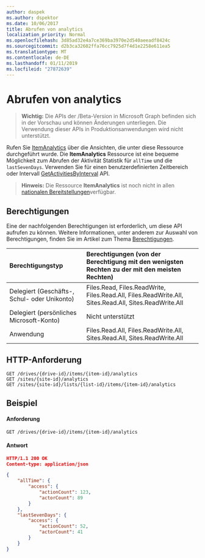 ```yaml
---
author: daspek
ms.author: dspektor
ms.date: 10/06/2017
title: Abrufen von analytics
localization_priority: Normal
ms.openlocfilehash: 3d85ad32e4a7ce369ba3970e2d540aeeadf8424c
ms.sourcegitcommit: d2b3ca32602ffa76cc7925d7f4d1e2258e611ea5
ms.translationtype: MT
ms.contentlocale: de-DE
ms.lasthandoff: 01/11/2019
ms.locfileid: "27872639"
---
```

# <a name="get-analytics"></a>Abrufen von analytics

> **Wichtig:** Die APIs der /Beta-Version in Microsoft Graph befinden sich in der Vorschau und können Änderungen unterliegen. Die Verwendung dieser APIs in Produktionsanwendungen wird nicht unterstützt.

Rufen Sie [ItemAnalytics][] über die Ansichten, die unter diese Ressource durchgeführt wurde.
Die **ItemAnalytics** Ressource ist eine bequeme Möglichkeit zum Abrufen der Aktivität Statistik für `allTime` und die `lastSevenDays`.
Verwenden Sie für einen benutzerdefinierten Zeitbereich oder Intervall [GetActivitiesByInterval][] API.

>**Hinweis:** Die Ressource **ItemAnalytics** ist noch nicht in allen [nationalen Bereitstellungen](/graph/deployments)verfügbar.

[itemAnalytics]: ../resources/itemanalytics.md
[getActivitiesByInterval]: ../api/itemactivity-getbyinterval.md

## <a name="permissions"></a>Berechtigungen

Eine der nachfolgenden Berechtigungen ist erforderlich, um diese API aufrufen zu können. Weitere Informationen, unter anderem zur Auswahl von Berechtigungen, finden Sie im Artikel zum Thema [Berechtigungen](/graph/permissions-reference).

|Berechtigungstyp                        | Berechtigungen (von der Berechtigung mit den wenigsten Rechten zu der mit den meisten Rechten)
|:--------------------------------------|:-------------------------------------
|Delegiert (Geschäfts-, Schul- oder Unikonto)     | Files.Read, Files.ReadWrite, Files.Read.All, Files.ReadWrite.All, Sites.Read.All, Sites.ReadWrite.All
|Delegiert (persönliches Microsoft-Konto) | Nicht unterstützt
|Anwendung                            | Files.Read.All, Files.ReadWrite.All, Sites.Read.All, Sites.ReadWrite.All

## <a name="http-request"></a>HTTP-Anforderung

<!-- { "blockType": "ignored" } -->

```http
GET /drives/{drive-id}/items/{item-id}/analytics
GET /sites/{site-id}/analytics
GET /sites/{site-id}/lists/{list-id}/items/{item-id}/analytics
```

## <a name="example"></a>Beispiel

#### <a name="request"></a>Anforderung

<!-- { "blockType": "request", "name": "get-analytics" } -->

```http
GET /drives/{drive-id}/items/{item-id}/analytics
```

#### <a name="response"></a>Antwort

<!-- { "blockType": "response", "@type": "microsoft.graph.itemAnalytics", "truncated": true } -->

```json
HTTP/1.1 200 OK
Content-type: application/json

{
    "allTime": {
        "access": {
            "actionCount": 123,
            "actorCount": 89
        }
    },
    "lastSevenDays": {
        "access": {
            "actionCount": 52,
            "actorCount": 41
        }
    }
}
```

<!-- {
  "type": "#page.annotation",
  "description": "",
  "keywords": "",
  "section": "documentation",
  "tocPath": "BaseItem/Get analytics"
} -->
